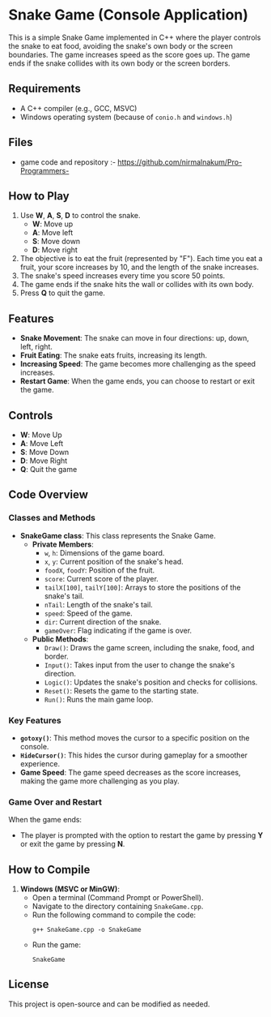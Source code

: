 # Snake Game (Console Application)

This is a simple Snake Game implemented in C++ where the player controls the snake to eat food, avoiding the snake's own body or the screen boundaries. The game increases speed as the score goes up. The game ends if the snake collides with its own body or the screen borders.

## Requirements

- A C++ compiler (e.g., GCC, MSVC)
- Windows operating system (because of `conio.h` and `windows.h`)

## Files

- game code and repository :- https://github.com/nirmalnakum/Pro-Programmers-

## How to Play

1. Use **W**, **A**, **S**, **D** to control the snake.
   - **W**: Move up
   - **A**: Move left
   - **S**: Move down
   - **D**: Move right
2. The objective is to eat the fruit (represented by "F"). Each time you eat a fruit, your score increases by 10, and the length of the snake increases.
3. The snake's speed increases every time you score 50 points.
4. The game ends if the snake hits the wall or collides with its own body.
5. Press **Q** to quit the game.

## Features

- **Snake Movement**: The snake can move in four directions: up, down, left, right.
- **Fruit Eating**: The snake eats fruits, increasing its length.
- **Increasing Speed**: The game becomes more challenging as the speed increases.
- **Restart Game**: When the game ends, you can choose to restart or exit the game.

## Controls

- **W**: Move Up
- **A**: Move Left
- **S**: Move Down
- **D**: Move Right
- **Q**: Quit the game

## Code Overview

### Classes and Methods

- **SnakeGame class**: This class represents the Snake Game.
  - **Private Members**:
    - `w`, `h`: Dimensions of the game board.
    - `x`, `y`: Current position of the snake's head.
    - `foodX`, `foodY`: Position of the fruit.
    - `score`: Current score of the player.
    - `tailX[100]`, `tailY[100]`: Arrays to store the positions of the snake's tail.
    - `nTail`: Length of the snake's tail.
    - `speed`: Speed of the game.
    - `dir`: Current direction of the snake.
    - `gameOver`: Flag indicating if the game is over.
  - **Public Methods**:
    - `Draw()`: Draws the game screen, including the snake, food, and border.
    - `Input()`: Takes input from the user to change the snake's direction.
    - `Logic()`: Updates the snake's position and checks for collisions.
    - `Reset()`: Resets the game to the starting state.
    - `Run()`: Runs the main game loop.
  
### Key Features

- **`gotoxy()`**: This method moves the cursor to a specific position on the console.
- **`HideCursor()`**: This hides the cursor during gameplay for a smoother experience.
- **Game Speed**: The game speed decreases as the score increases, making the game more challenging as you play.

### Game Over and Restart
When the game ends:
- The player is prompted with the option to restart the game by pressing **Y** or exit the game by pressing **N**.

## How to Compile

1. **Windows (MSVC or MinGW)**:
   - Open a terminal (Command Prompt or PowerShell).
   - Navigate to the directory containing `SnakeGame.cpp`.
   - Run the following command to compile the code:
     ```
     g++ SnakeGame.cpp -o SnakeGame
     ```
   - Run the game:
     ```
     SnakeGame
     ```

## License

This project is open-source and can be modified as needed.

